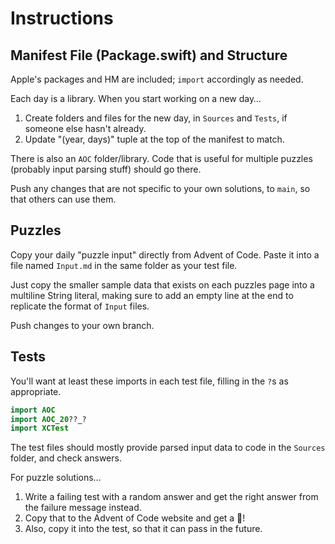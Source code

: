 # Instructions

## Manifest File (Package.swift) and Structure

Apple's packages and HM are included; `import` accordingly as needed. 

Each day is a library. When you start working on a new day…

1. Create folders and files for the new day, in `Sources` and `Tests`, if someone else hasn't already.
2. Update "(year, days)" tuple at the top of the manifest to match.

There is also an `AOC` folder/library. Code that is useful for multiple puzzles (probably input parsing stuff) should go there. 

Push any changes that are not specific to your own solutions, to `main`, so that others can use them.

## Puzzles

Copy your daily "puzzle input" directly from Advent of Code.
Paste it into a file named `Input.md` in the same folder as your test file.

Just copy the smaller sample data that exists on each puzzles page into a multiline String literal, making sure to add an empty line at the end to replicate the format of `Input` files.

Push changes to your own branch.

## Tests

You'll want at least these imports in each test file, filling in the `?`s as appropriate.

```swift
import AOC
import AOC_20??_?
import XCTest
```

The test files should mostly provide parsed input data to code in the `Sources` folder, and check answers. 

For puzzle solutions…
1. Write a failing test with a random answer and get the right answer from the failure message instead. 
2. Copy that to the Advent of Code website and get a 🌟! 
3. Also, copy it into the test, so that it can pass in the future.  

